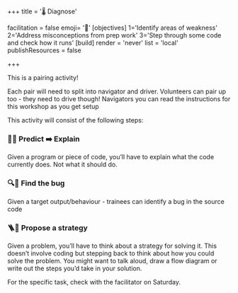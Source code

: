 +++
title = '🌡️ Diagnose'

facilitation = false
emoji= '🧩'
[objectives]
1='Identify areas of weakness'
2='Address misconceptions from prep work'
3='Step through some code and check how it runs'
[build]
  render = 'never'
  list = 'local'
  publishResources = false

+++

This is a pairing activity!

Each pair will need to split into navigator and driver.
Volunteers can pair up too - they need to drive though!
Navigators you can read the instructions for this workshop as you get setup

This activity will consist of the following steps:

### 🧑‍💻 Predict ➡️ Explain

Given a program or piece of code, you’ll have to explain what the code currently does. Not what it should do.

### 🔍🐛 Find the bug

Given a target output/behaviour - trainees can identify a bug in the source code

### 🪜🧭 Propose a strategy

Given a problem, you’ll have to think about a strategy for solving it. This doesn’t involve coding but stepping back to think about how you could solve the problem. You might want to talk aloud, draw a flow diagram or write out the steps you’d take in your solution.

For the specific task, check with the facilitator on Saturday.
